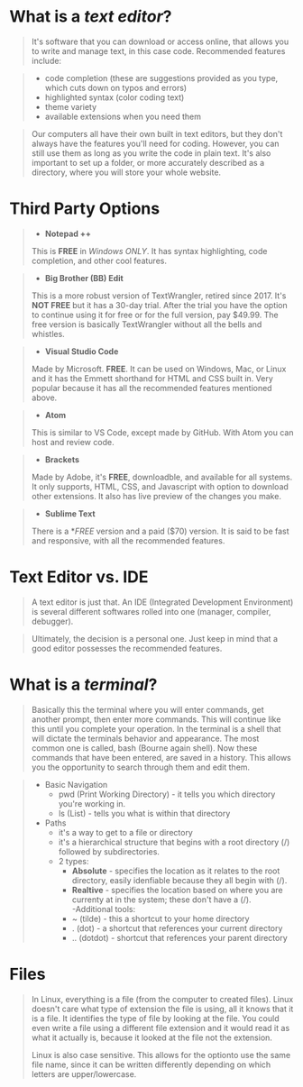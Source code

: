 # What is a *text editor*?

> It's software that you can download or access online, that allows you to write and manage text, in this case code. Recommended features include:

> - code completion (these are suggestions provided as you type, which cuts down on typos and errors)
> - highlighted syntax (color coding text)
> - theme variety
> - available extensions when you need them

> Our computers all have their own built in text editors, but they don't always have the features you'll need for coding. However, you can still use them as long as you write the code in plain text. It's also important to set up a folder, or more accurately described as a directory, where you will store your whole website.

# Third Party Options

> - **Notepad ++**
> 
> This is **FREE** in *Windows ONLY*. It has syntax highlighting, code completion, and other cool features.

> - **Big Brother (BB) Edit**
>
> This is a more robust version of TextWrangler, retired since 2017. It's **NOT FREE** but it has a 30-day trial. After the trial you have the option to continue using it for free or for the full version, pay $49.99. The free version is basically TextWrangler without all the bells and whistles.

> - **Visual Studio Code**
>
> Made by Microsoft. **FREE**. It can be used on Windows, Mac, or Linux and it has the Emmett shorthand for HTML and CSS built in. Very popular because it has all the recommended features mentioned above.

> - **Atom**
>
> This is similar to VS Code, except made by GitHub. With Atom you can host and review code.

> - **Brackets**
>
> Made by Adobe, it's **FREE**, downloadble, and available for all systems. It only supports, HTML, CSS, and Javascript with option to download other extensions. It also has live preview of the changes you make.

> - **Sublime Text**
>
> There is a **FREE* version and a paid ($70) version. It is said to be fast and responsive, with all the recommended features.

# Text Editor vs. IDE

> A text editor is just that. An IDE (Integrated Development Environment) is several different softwares rolled into one (manager, compiler, debugger).

> Ultimately, the decision is a personal one. Just keep in mind that a good editor possesses the recommended features.

# What is a *terminal*?

> Basically this the terminal where you will enter commands, get another prompt, then enter more commands. This will continue like this until you complete your operation. In the terminal is a shell that will dictate the terminals behavior and appearance. The most common one is called, bash (Bourne again shell). Now these commands that have been entered, are saved in a history. This allows you the opportunity to search through them and edit them.

> - Basic Navigation
>   - pwd (Print Working Directory) - it tells you which directory you're working in.
>   - ls (List) - tells you what is within that directory
> - Paths
>   - it's a way to get to a file or directory
>   - it's a hierarchical structure that begins with a root directory (/) followed by subdirectories.
>   - 2 types:
>     - **Absolute** - specifies the location as it relates to the root directory, easily idenfiable because they all begin with (/).
>     - **Realtive** - specifies the location based on where you are currenty at in the system; these don't have a (/).  
>   -Additional tools:
>     - ~ (tilde) - this a shortcut to your home directory
>     - . (dot) - a shortcut that references your current directory
>     - .. (dotdot) - shortcut that references your parent directory

# Files

> In Linux, everything is a file (from the computer to created files). Linux doesn't care what type of extension the file is using, all it knows that it is a file. It identifies the type of file by looking at the file. You could even write a file using a different file extension and it would read it as what it actually is, because it looked at the file not the extension.
>
> Linux is also case sensitive. This allows for the optionto use the same file name, since it can be written differently depending on which letters are upper/lowercase.
